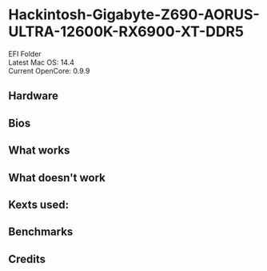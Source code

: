 # Hackintosh-Gigabyte-Z690-AORUS-ULTRA-12600K-RX6900-XT-DDR5
EFI Folder  
Latest Mac OS: 14.4  
Current OpenCore: 0.9.9

## Hardware

## Bios

## What works

## What doesn't work

## Kexts used:

## Benchmarks

## Credits
